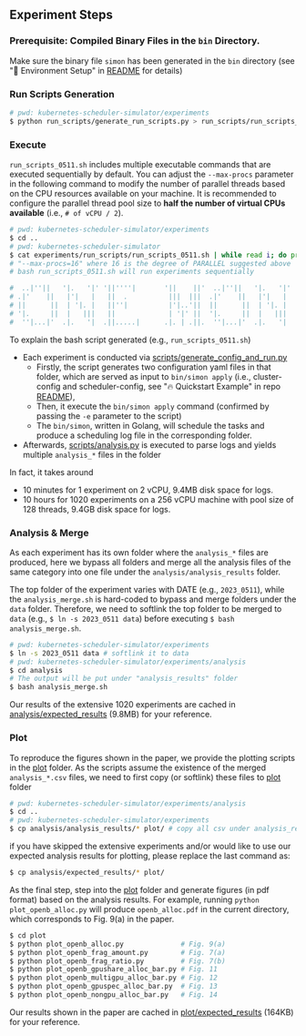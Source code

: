 ## Experiment Steps

### Prerequisite: Compiled Binary Files in the `bin` Directory.

Make sure the binary file `simon` has been generated in the `bin` directory (see "🚧 Environment Setup" in [README](../README.md) for details)

### Run Scripts Generation

```bash
# pwd: kubernetes-scheduler-simulator/experiments
$ python run_scripts/generate_run_scripts.py > run_scripts/run_scripts_0511.sh
```

### Execute

`run_scripts_0511.sh` includes multiple executable commands that are executed sequentially by default.
You can adjust the `--max-procs` parameter in the following command to modify the number of parallel threads based on the CPU resources available on your machine.
It is recommended to configure the parallel thread pool size to **half the number of virtual CPUs available** (i.e., `# of vCPU / 2`).

```bash
# pwd: kubernetes-scheduler-simulator/experiments
$ cd ..
# pwd: kubernetes-scheduler-simulator
$ cat experiments/run_scripts/run_scripts_0511.sh | while read i; do printf "%q\n" "$i"; done | xargs --max-procs=16 -I CMD bash -c CMD
# "--max-procs=16" where 16 is the degree of PARALLEL suggested above
# bash run_scripts_0511.sh will run experiments sequentially

#  ..|''||   '|.   '|' '||''''|       '||    ||'  ..|''||   '|.   '|' |''||''| '||'  '||'      '||'          |     |''||''| '||''''|  '||''|.   
# .|'    ||   |'|   |   ||  .          |||  |||  .|'    ||   |'|   |     ||     ||    ||        ||          |||       ||     ||  .     ||   ||  
# ||      ||  | '|. |   ||''|          |'|..'||  ||      ||  | '|. |     ||     ||''''||        ||         |  ||      ||     ||''|     ||''|'   
# '|.     ||  |   |||   ||             | '|' ||  '|.     ||  |   |||     ||     ||    ||        ||        .''''|.     ||     ||        ||   |.  
#  ''|...|'  .|.   '|  .||.....|      .|. | .||.  ''|...|'  .|.   '|    .||.   .||.  .||.      .||.....| .|.  .||.   .||.   .||.....| .||.  '|'
```

To explain the bash script generated (e.g., `run_scripts_0511.sh`)
- Each experiment is conducted via [scripts/generate_config_and_run.py](../scripts/generate_config_and_run.py)
    - Firstly, the script generates two configuration yaml files in that folder, which are served as input to `bin/simon apply` (i.e., cluster-config and scheduler-config, see "🔥 Quickstart Example" in repo [README](../README.md)), 
    - Then, it execute the `bin/simon apply` command (confirmed by passing the `-e` parameter to the script)
    - The `bin/simon`, written in Golang, will schedule the tasks and produce a scheduling log file in the corresponding folder.
- Afterwards, [scripts/analysis.py](../scripts/analysis.py) is executed to parse logs and yields multiple `analysis_*` files in the folder

In fact, it takes around
- 10 minutes for 1 experiment on 2 vCPU, 9.4MB disk space for logs.
- 10 hours for 1020 experiments on a 256 vCPU machine with pool size of 128 threads, 9.4GB disk space for logs.

### Analysis & Merge

As each experiment has its own folder where the `analysis_*` files are produced, here we bypass all folders and merge all the analysis files of the same category into one file under the `analysis/analysis_results` folder.

The top folder of the experiment varies with DATE (e.g., `2023_0511`), while the `analysis_merge.sh` is hard-coded to bypass and merge folders under the `data` folder. Therefore, we need to softlink the top folder to be merged to `data` (e.g., `$ ln -s 2023_0511 data`) before executing `$ bash analysis_merge.sh`.

```bash
# pwd: kubernetes-scheduler-simulator/experiments
$ ln -s 2023_0511 data # softlink it to data
# pwd: kubernetes-scheduler-simulator/experiments/analysis
$ cd analysis
# The output will be put under "analysis_results" folder
$ bash analysis_merge.sh
```

Our results of the extensive 1020 experiments are cached in [analysis/expected_results](./analysis/expected_results/) (9.8MB) for your reference.

### Plot

To reproduce the figures shown in the paper, we provide the plotting scripts in the [plot](./plot/) folder. As the scripts assume the existence of the merged `analysis_*.csv` files, we need to first copy (or softlink) these files to [plot](./plot/) folder

```bash
# pwd: kubernetes-scheduler-simulator/experiments/analysis
$ cd ..
# pwd: kubernetes-scheduler-simulator/experiments
$ cp analysis/analysis_results/* plot/ # copy all csv under analysis_results/ to plot/ for analysis
```

if you have skipped the extensive experiments and/or would like to use our expected analysis results for plotting, please replace the last command as:
```bash
$ cp analysis/expected_results/* plot/
```

As the final step, step into the [plot](./plot/) folder and generate figures (in pdf format) based on the analysis results. For example, running `python plot_openb_alloc.py` will produce `openb_alloc.pdf` in the current directory, which corresponds to Fig. 9(a) in the paper.

```bash
$ cd plot
$ python plot_openb_alloc.py              # Fig. 9(a)
$ python plot_openb_frag_amount.py        # Fig. 7(a)
$ python plot_openb_frag_ratio.py         # Fig. 7(b)
$ python plot_openb_gpushare_alloc_bar.py # Fig. 11
$ python plot_openb_multigpu_alloc_bar.py # Fig. 12
$ python plot_openb_gpuspec_alloc_bar.py  # Fig. 13
$ python plot_openb_nongpu_alloc_bar.py   # Fig. 14
```

Our results shown in the paper are cached in [plot/expected_results](plot/expected_results) (164KB) for your reference.